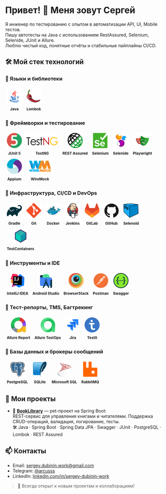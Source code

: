 # Привет! 👋 Меня зовут Сергей

Я инженер по тестированию с опытом в автоматизации API, UI, Mobile тестов. \
Пишу автотесты на Java с использованием RestAssured, Selenium, Selenide, JUnit и Allure. \
Люблю чистый код, понятные отчёты и стабильные пайплайны CI/CD.
<!--
Добавить что могу в настройку контейнеров, пайплайнов и интеграции
-->

## 🛠️ Мой стек технологий

### 🔹 Языки и библиотеки

<span style="display:inline-block; text-align:center; margin: 5px;">
  <img src="images/languages/icons8-java-48.png" alt="Java" title="Java" height="48"/><br>
  <sub><b>Java</b></sub>
</span>

<span style="display:inline-block; text-align:center; margin: 5px;">
  <img src="images/languages/lombok.png" alt="Lombok" title="Lombok" height="48"/><br>
  <sub><b>Lombok</b></sub>
</span>

### 🔹 Фреймворки и тестирование

<span style="display:inline-block; text-align:center; margin: 5px;">
  <img src="images/frameworks/junit5-logo.png" alt="JUnit 5" title="JUnit 5" height="48"/><br>
  <sub><b>JUnit 5</b></sub>
</span>

<span style="display:inline-block; text-align:center; margin: 5px;">
  <img src="images/frameworks/TestNG.png" alt="TestNG" title="TestNG" height="48"/><br>
  <sub><b>TestNG</b></sub>
</span>

<span style="display:inline-block; text-align:center; margin: 5px;">
  <img src="images/frameworks/rest_assured.png" alt="REST Assured" title="REST Assured" height="48"/><br>
  <sub><b>REST Assured</b></sub>
</span>

<span style="display:inline-block; text-align:center; margin: 5px;">
  <img src="images/frameworks/Selenium_Logo.png" alt="Selenium" title="Selenium" height="48"/><br>
  <sub><b>Selenium</b></sub>
</span>

<span style="display:inline-block; text-align:center; margin: 5px;">
  <img src="images/frameworks/selenide-logo-big.png" alt="Selenide" title="Selenide" height="48"/><br>
  <sub><b>Selenide</b></sub>
</span>

<span style="display:inline-block; text-align:center; margin: 5px;">
  <img src="images/frameworks/playwright-logo.svg" alt="Playwright" title="Playwright" height="48"/><br>
  <sub><b>Playwright</b></sub>
</span>

<span style="display:inline-block; text-align:center; margin: 5px;">
  <img src="images/frameworks/appium.svg" alt="Appium" title="Appium" height="48"/><br>
  <sub><b>Appium</b></sub>
</span>

<span style="display:inline-block; text-align:center; margin: 5px;">
  <img src="images/frameworks/WireMock_Logo.svg" alt="WireMock" title="WireMock" height="48"/><br>
  <sub><b>WireMock</b></sub>
</span>

### 🔹 Инфраструктура, CI/CD и DevOps

<span style="display:inline-block; text-align:center; margin: 5px;">
  <img src="images/infrastructure/gradle-original.svg" alt="Gradle" title="Gradle" height="48"/><br>
  <sub><b>Gradle</b></sub>
</span>

<span style="display:inline-block; text-align:center; margin: 5px;">
  <img src="images/infrastructure/git-original.svg" alt="Git" title="Git" height="48"/><br>
  <sub><b>Git</b></sub>
</span>

<span style="display:inline-block; text-align:center; margin: 5px;">
  <img src="images/infrastructure/docker-original.svg" alt="Docker" title="Docker" height="48"/><br>
  <sub><b>Docker</b></sub>
</span>

<span style="display:inline-block; text-align:center; margin: 5px;">
  <img src="images/infrastructure/jenkins-original.svg" alt="Jenkins" title="Jenkins" height="48"/><br>
  <sub><b>Jenkins</b></sub>
</span>

<span style="display:inline-block; text-align:center; margin: 5px;">
  <img src="images/infrastructure/gitlab-original.svg" alt="GitLab" title="GitLab" height="48"/><br>
  <sub><b>GitLab</b></sub>
</span>

<span style="display:inline-block; text-align:center; margin: 5px;">
  <img src="images/infrastructure/github-original.svg" alt="GitHub" title="GitHub" height="48"/><br>
  <sub><b>GitHub</b></sub>
</span>

<span style="display:inline-block; text-align:center; margin: 5px;">
  <img src="images/infrastructure/Selenoid.svg" alt="Selenoid" title="Selenoid" height="48"/><br>
  <sub><b>Selenoid</b></sub>
</span>

<span style="display:inline-block; text-align:center; margin: 5px;">
  <img src="images/infrastructure/TestContainers.png" alt="TestContainers" title="TestContainers" height="48"/><br>
  <sub><b>TestContainers</b></sub>
</span>

### 🔹 Инструменты и IDE

<span style="display:inline-block; text-align:center; margin: 5px;">
  <img src="images/ide/intellij-original.svg" alt="IntelliJ IDEA" title="IntelliJ IDEA" height="48"/><br>
  <sub><b>IntelliJ IDEA</b></sub>
</span>

<span style="display:inline-block; text-align:center; margin: 5px;">
  <img src="images/ide/androidstudio-original.svg" alt="Android Studio" title="Android Studio" height="48"/><br>
  <sub><b>Android Studio</b></sub>
</span>

<span style="display:inline-block; text-align:center; margin: 5px;">
  <img src="images/ide/browserstack.svg" alt="BrowserStack" title="BrowserStack" height="48"/><br>
  <sub><b>BrowserStack</b></sub>
</span>

<span style="display:inline-block; text-align:center; margin: 5px;">
  <img src="images/ide/postman-original.svg" alt="Postman" title="Postman" height="48"/><br>
  <sub><b>Postman</b></sub>
</span>

<span style="display:inline-block; text-align:center; margin: 5px;">
  <img src="images/ide/swagger-original.svg" alt="Swagger" title="Swagger" height="48"/><br>
  <sub><b>Swagger</b></sub>
</span>

### 🔹 Тест-репорты, TMS, Багтрекинг

<span style="display:inline-block; text-align:center; margin: 5px;">
  <img src="images/testreportsandtms/allureReport.png" alt="Allure Report" title="Allure Report" height="48"/><br>
  <sub><b>Allure Report</b></sub>
</span>

<span style="display:inline-block; text-align:center; margin: 5px;">
  <img src="images/testreportsandtms/allureTestOps.png" alt="Allure TestOps" title="Allure TestOps" height="48"/><br>
  <sub><b>Allure TestOps</b></sub>
</span>

<span style="display:inline-block; text-align:center; margin: 5px;">
  <img src="images/testreportsandtms/jira-original.svg" alt="Jira" title="Jira" height="48"/><br>
  <sub><b>Jira</b></sub>
</span>

<span style="display:inline-block; text-align:center; margin: 5px;">
  <img src="images/testreportsandtms/testit_logo_icon_blue.png" alt="TestIt" title="TestIt" height="48"/><br>
  <sub><b>TestIt</b></sub>
</span>

### 🔹 Базы данных и брокеры сообщений

<span style="display:inline-block; text-align:center; margin: 5px;">
  <img src="images/dbandbrokers/postgresql-original.svg" alt="PostgreSQL" title="PostgreSQL" height="48"/><br>
  <sub><b>PostgreSQL</b></sub>
</span>

<span style="display:inline-block; text-align:center; margin: 5px;">
  <img src="images/dbandbrokers/sqlite-original.svg" alt="SQLite" title="SQLite" height="48"/><br>
  <sub><b>SQLite</b></sub>
</span>

<span style="display:inline-block; text-align:center; margin: 5px;">
  <img src="images/dbandbrokers/microsoftsqlserver-original.svg" alt="Microsoft SQL" title="Microsoft SQL" height="48"/><br>
  <sub><b>Microsoft SQL</b></sub>
</span>

<span style="display:inline-block; text-align:center; margin: 5px;">
  <img src="images/dbandbrokers/rabbitmq-original.svg" alt="RabbitMQ" title="RabbitMQ" height="48"/><br>
  <sub><b>RabbitMQ</b></sub>
</span>

<!--
Icons here:
https://github.com/devicons/devicon/tree/master/icons
-->
<!--
Добавить ещё каким то способом дополнительные библиотеки, у которых нет картинок
Owner
jdbc
+ Пройтись по всем проектам, посмотреть, какие библиотеки там использованы
-->


## 📌 Мои проекты
- 🔹 **[BookLibrary](https://github.com/sergey-dubinin-work/qaguru_basic_homeTask_custom_Spring_API_Service_BookLibrary)** — pet-проект на Spring Boot:\
  REST-сервис для управления книгами и читателями. Поддержка CRUD-операций, валидация, логирование, тесты.  
  🛠 Java · Spring Boot · Spring Data JPA · Swagger · JUnit · PostgreSQL · Lombok · REST Assured
<!--
- - Автоматизация тестирования API - RestAssured
- Автоматизация тестирования WEB - Selenide
- Автоматизация тестирования WEB - Playwright
- Автоматизация тестирования MOBILE - Appium
- Веб сервис на Spring boot - Book Library
-->
## 📫 Контакты
- Email: sergey.dubinin.work@gmail.com
- Telegram: [@arcusss](https://t.me/arcusss)
- LinkedIn: [linkedin.com/in/sergey-dubinin-work](https://linkedin.com/in/sergey-dubinin-work)

> 🧠 Всегда открыт к новым проектам и коллаборациям!



<!--
**sergey-dubinin-work/sergey-dubinin-work** is a ✨ _special_ ✨ repository because its `README.md` (this file) appears on your GitHub profile.

Here are some ideas to get you started:

- 🔭 I’m currently working on ...
- 🌱 I’m currently learning ...
- 👯 I’m looking to collaborate on ...
- 🤔 I’m looking for help with ...
- 💬 Ask me about ...
- 📫 How to reach me: ...
- 😄 Pronouns: ...
- ⚡ Fun fact: ...
-->
